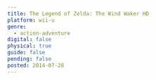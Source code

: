 ```yaml
---
title: The Legend of Zelda: The Wind Waker HD
platform: wii-u
genre:
  - action-adventure
digital: false
physical: true
guide: false
pending: false
posted: 2014-07-28
---
```

